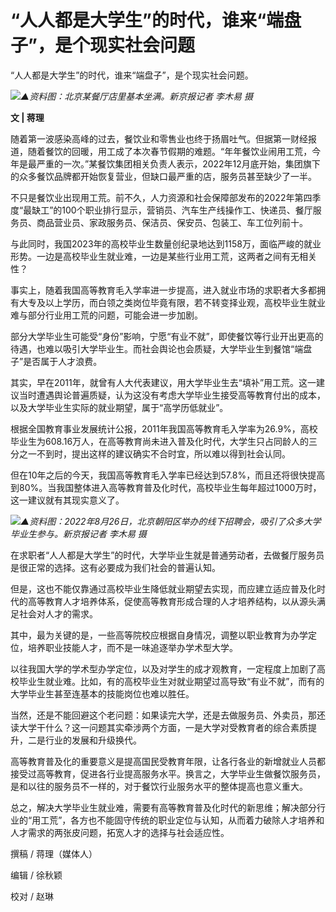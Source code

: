 # “人人都是大学生”的时代，谁来“端盘子”，是个现实社会问题

“人人都是大学生”的时代，谁来“端盘子”，是个现实社会问题。

![](https://inews.gtimg.com/newsapp_bt/0/15632282673/1000)_▲资料图：北京某餐厅店里基本坐满。新京报记者
李木易 摄_

**文 | 蒋理**

随着第一波感染高峰的过去，餐饮业和零售业也终于扬眉吐气。但据第一财经报道，随着餐饮的回暖，用工成了本次春节假期的难题。“年年餐饮业闹用工荒，今年是最严重的一次。”某餐饮集团相关负责人表示，2022年12月底开始，集团旗下的众多餐饮品牌都开始恢复营业，但缺口最严重的店，服务员甚至缺少了一半。

不只是餐饮业出现用工荒。前不久，人力资源和社会保障部发布的2022年第四季度“最缺工”的100个职业排行显示，营销员、汽车生产线操作工、快递员、餐厅服务员、商品营业员、家政服务员、保洁员、保安员、包装工、车工位列前十。

与此同时，我国2023年的高校毕业生数量创纪录地达到1158万，面临严峻的就业形势。一边是高校毕业生就业难，一边是某些行业用工荒，这两者之间有无相关性？

事实上，随着我国高等教育毛入学率进一步提高，进入就业市场的求职者大多都拥有大专及以上学历，而白领之类岗位毕竟有限，若不转变择业观，高校毕业生就业难与部分行业用工荒的问题，可能会进一步加剧。

部分大学毕业生可能受“身份”影响，宁愿“有业不就”，即使餐饮等行业开出更高的待遇，也难以吸引大学毕业生。而社会舆论也会质疑，大学毕业生到餐馆“端盘子”是否属于人才浪费。

其实，早在2011年，就曾有人大代表建议，用大学毕业生去“填补”用工荒。这一建议当时遭遇舆论普遍质疑，认为这没有考虑大学毕业生接受高等教育付出的成本，以及大学毕业生实际的就业期望，属于“高学历低就业”。

根据全国教育事业发展统计公报，2011年我国高等教育毛入学率为26.9%，高校毕业生为608.16万人，在高等教育尚未进入普及化时代，大学生只占同龄人的三分之一不到时，提出这样的建议确实不合时宜，所以难以得到社会认同。

但在10年之后的今天，我国高等教育毛入学率已经达到57.8%，而且还将很快提高到80%。当我国整体进入高等教育普及化时代，高校毕业生每年超过1000万时，这一建议就有其现实意义了。

![](https://inews.gtimg.com/newsapp_bt/0/15632282676/1000)_▲资料图：2022年8月26日，北京朝阳区举办的线下招聘会，吸引了众多大学毕业生参与。新京报记者
李木易 摄_

在求职者“人人都是大学生”的时代，大学毕业生就是普通劳动者，去做餐厅服务员是很正常的选择。这有必要成为我们社会的普遍认知。

但是，这也不能仅靠通过高校毕业生降低就业期望去实现，而应建立适应普及化时代的高等教育人才培养体系，促使高等教育形成合理的人才培养结构，以从源头满足社会对人才的需求。

其中，最为关键的是，一些高等院校应根据自身情况，调整以职业教育为办学定位，培养职业技能人才，而不是一味追逐举办学术型大学。

以往我国大学的学术型办学定位，以及对学生的成才观教育，一定程度上加剧了高校毕业生就业难。比如，有的高校毕业生对就业期望过高导致“有业不就”，而有的大学毕业生甚至连基本的技能岗位也难以胜任。

当然，还是不能回避这个老问题：如果读完大学，还是去做服务员、外卖员，那还读大学干什么？这一问题其实牵涉两个方面，一是大学对受教育者的综合素质提升，二是行业的发展和升级换代。

高等教育普及化的重要意义是提高国民受教育年限，让各行各业的新增就业人员都接受过高等教育，促进各行业提高服务水平。换言之，大学毕业生做餐饮服务员，是和以往的服务员不一样的，对于餐饮行业服务水平的整体提高也意义重大。

总之，解决大学毕业生就业难，需要有高等教育普及化时代的新思维；解决部分行业的“用工荒”，各方也不能固守传统的职业定位与认知，从而着力破除人才培养和人才需求的两张皮问题，拓宽人才的选择与社会适应性。

撰稿 / 蒋理（媒体人）

编辑 / 徐秋颖

校对 / 赵琳

